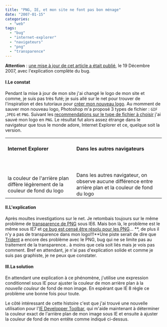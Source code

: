```yaml
---
title: "PNG, IE, et mon site ne font pas bon ménage"
date: "2007-01-15"
categories: 
  - "web"
tags: 
  - "bug"
  - "internet-explorer"
  - "navigateurs"
  - "png"
  - "transparence"
---
```


**Attention** : [une mise à jour de cet article a était publié](http://nyams.planbweb.com/blog/2007/12/09/png-ie-et-mon-site-ne-font-pas-bon-menage-mise-a-jour/ "PNG, IE, et mon site ne font pas bon ménage - mise à jour"), le 19 Décembre 2007, avec l'explication complète du bug.

#### I.Le constat

Pendant la mise à jour de mon site j'ai changé le logo de mon site et comme, je suis pas très futé; je suis allé sur le net pour trouver de l'inspiration et des tutoriaux pour [créer mon nouveau logo](http://www.fxdesigning.com/web2txt.php "Tutoriel pour  créer un logo 2.0"). Au momment de sauver mon nouveau logo, Photoshop m'a proposé 3 types de fichier : `GIF` ,`JPEG` et `PNG`. Suivant les [recommendations sur le type de fichier à choisir](http://www.yourtotalsite.com/archives/miscellaneous/which_image_format_is_bes/ "comment choisir le format d'image pour votre site") j'ai sauvé mon logo en `PNG`. Le résultat fut alors assez étrange dans le navigateur que tous le monde adore, Internet Explorer et ce, quelque soit la version.

<table border="0" summary="illustration du bug de rendu d'une image au format PNG sous Internet Explorer"><tbody><tr><td><h4>Internet Explorer</h4></td><td><h4>Dans les autres navigateurs</h4></td></tr><tr><td><p style="text-align: center"><img title="la partie de mon header sous Internet Explorer" src="images/png_bug_ie.gif" alt=""></p></td><td><p style="text-align: center"><img title="la partie de mon header sous Firefox" src="images/png_bug_ff.gif" alt=""></p></td></tr><tr><td>la couleur de l'arrière plan diffère légèrement de la couleur de fond du logo</td><td>Dans les autres navigateur, on observe aucune différence entre arrière plan et la couleur de fond du logo</td></tr></tbody></table>

#### II.L'explication

Après moultes investigations sur le net. Je retombais toujours sur le même problème de [transparence de PNG](http://support.microsoft.com/kb/294714/fr "gestion de la transparence du PNG sous IE 6") sous IE6. Mais bon là, le problème est le même sous IE7 et [ce bug est censé être résolu pour les PNG](http://blogs.msdn.com/ie/archive/2006/08/22/712830.aspx "Résolution du bug de transparence sous IE7")... **, de plus il n'y a pas de transparence dans mon logo!!!**Une piste serait de dire que [Trident](http://en.wikipedia.org/wiki/Trident_(layout_engine) "Le moteur de rendu de la famille IE") a encore des problème avec le PNG, bug qui ne se limite pas au traitement de la transparence.. à moins que cela soit liés mais je vois pas comment. Bref en attendant, je n'ai pas d'explication solide et comme je suis pas graphiste, je ne peux que constater.

#### III.La solution

En attendant une explication à ce phénomène, j'utilise une expression conditionnel sous IE pour ajuster la couleur de mon arrière plan à la _nouvelle couleur_ de fond de mon image. En espérant que IE 8 règle ce problème une bonne fois pour toute.

<!--\[if IE lt 8\]><style type="text/css" media="screen">#header { background-color:#FFE295; }</style><!\[endif\]-->

Le côté intéressant de cette histoire c'est que j'ai trouvé une nouvelle utilisation pour l'[IE Developper Toolbar](http://www.microsoft.com/downloads/details.aspx?familyid=e59c3964-672d-4511-bb3e-2d5e1db91038&displaylang=en "La barre de WebDev à la sauce IE"), qui m'aide maintenant à déterminer la couleur exact de l'arrière plan de mon image sous IE et ensuite à ajuster la couleur de fond de mon entête comme indiqué ci-dessus.
